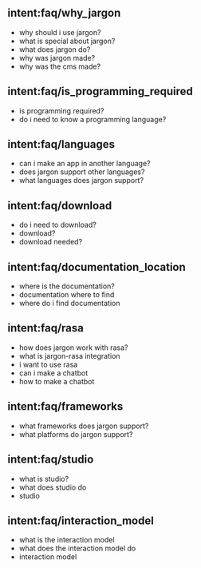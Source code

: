 ## intent:faq/why_jargon
- why should i use jargon?
- what is special about jargon?
- what does jargon do?
- why was jargon made?
- why was the cms made?

## intent:faq/is_programming_required
- is programming required?
- do i need to know a programming language?

## intent:faq/languages
- can i make an app in another language?
- does jargon support other languages?
- what languages does jargon support?

## intent:faq/download
- do i need to download?
- download?
- download needed?

## intent:faq/documentation_location
- where is the documentation?
- documentation where to find
- where do i find documentation

## intent:faq/rasa
- how does jargon work with rasa?
- what is jargon-rasa integration
- i want to use rasa
- can i make a chatbot
- how to make a chatbot

## intent:faq/frameworks
- what frameworks does jargon support?
- what platforms do jargon support?

## intent:faq/studio
- what is studio?
- what does studio do
- studio

## intent:faq/interaction_model
- what is the interaction model
- what does the interaction model do
- interaction model